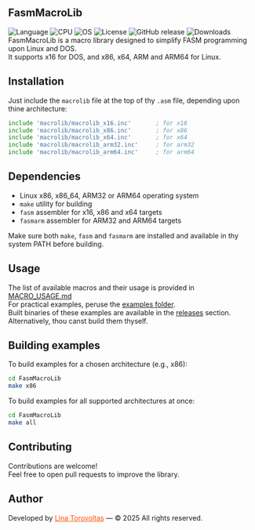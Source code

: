 ## FasmMacroLib

![Language](https://img.shields.io/badge/language%20-%20Assembler-red)
![CPU](https://img.shields.io/badge/CPU-x16%2C%20x86%2C%20x64%2C%20ARM32%2C%20ARM64-orange)
![OS](https://img.shields.io/badge/OS-Linux%2C%20DOS-0078D4)
![License](https://img.shields.io/github/license/lina-torovoltas/FasmMacrosLib)
![GitHub release](https://img.shields.io/github/v/release/lina-torovoltas/FasmMacrosLib)
![Downloads](https://img.shields.io/github/downloads/lina-torovoltas/FasmMacrosLib/total)</br>
FasmMacroLib is a macro library designed to simplify FASM programming upon Linux and DOS.</br>
It supports x16 for DOS, and x86, x64, ARM and ARM64 for Linux.

## Installation

Just include the `macrolib` file at the top of thy `.asm` file, depending upon thine architecture:

```asm
include 'macrolib/macrolib_x16.inc'       ; for x16
include 'macrolib/macrolib_x86.inc'       ; for x86
include 'macrolib/macrolib_x64.inc'       ; for x64
include 'macrolib/macrolib_arm32.inc'     ; for arm32
include 'macrolib/macrolib_arm64.inc'     ; for arm64
```

## Dependencies

- Linux x86, x86_64, ARM32 or ARM64 operating system  
- `make` utility for building
- `fasm` assembler for x16, x86 and x64 targets
- `fasmarm` assembler for ARM32 and ARM64 targets

Make sure both `make`, `fasm` and `fasmarm` are installed and available in thy system PATH before building.

## Usage

The list of available macros and their usage is provided in [MACRO_USAGE.md](MACRO_USAGE.md)</br>
For practical examples, peruse the [examples folder](examples).</br>
Built binaries of these examples are available in the [releases](https://github.com/lina-torovoltas/FasmMacrosLib/releases) section.</br>
Alternatively, thou canst build them thyself.

## Building examples

To build examples for a chosen architecture (e.g., x86):
```bash
cd FasmMacroLib
make x86
```

To build examples for all supported architectures at once:
```bash
cd FasmMacroLib
make all
```

## Contributing

Contributions are welcome!</br>
Feel free to open pull requests to improve the library.


## Author

Developed by <a href="https://github.com/lina-torovoltas" style="color:#ff4f00">Lina Torovoltas</a> — © 2025 All rights reserved.

